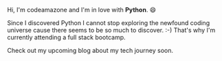 Hi, I'm codeamazone and I'm in love with **Python**. :smile:

Since I discovered Python I cannot stop exploring the newfound coding universe cause there seems to be so much to discover. :-)
That's why I'm currently attending a full stack bootcamp.

Check out my upcoming blog about my tech journey soon.

